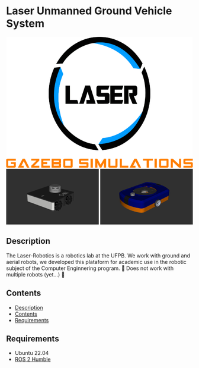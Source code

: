 <h1>Laser Unmanned Ground Vehicle System</h1>

<div align="center">
   <div style="margin-bottom: 20px;">
      <!--<img src="images/Logo_Laser.png" height="352"/>
      <p style="
         margin: 20px 0px;
         font-size: xx-large;
      " >
         Unmanned Ground Vehicle System
      </p>
      <div>
         <div style="display: inline-flex; margin: 10px;">
            <div style=" margin: 0px 5px;">
               <img src="images/l1br.png" height="150" width="250" style="border-radius: 15px;"/>
               <p style="font-size: x-large;">L1BR</p>
            </div>
            <div style=" margin: 0px 5px;">
               <img src="images/oni.png" height="150" width="250" style="border-radius: 15px;"/>
               <p style="font-size: x-large;">ONI</p>
            </div>
         </div>
      </div>
      -->
      <img src="images/gazebo-simulations.png" height="352"/>
      <div>
         <img src="images/oni.png" height="150" width="250"/>
         <img src="images/l1br.png" height="150" width="250"/>
      </div>
   </div>
</div>

<h2>Description<a name="Description"></a></h2>

<p>
   The Laser-Robotics is a robotics lab at the UFPB. We work with ground and
   aerial robots, we developed this plataform for academic use in the robotic
   subject of the Computer Enginnering program. 🚧 Does not work with
   multiple robots (yet...) 🚧
</p>

<h2>Contents<a name="Contents"></a></h2>
<ul>
   <li><a href="#Description">Description</a></li>
   <li><a href="#Contents">Contents</a></li>
   <li><a href="#Requirements">Requirements</a></li>
</ul>

<h2>Requirements<a name="Requirements"></a></h2>
<ul>
   <li>Ubuntu 22.04</li>
   <li><a href="https://docs.ros.org/en/humble/">ROS 2 Humble</a></li>
</ul>
